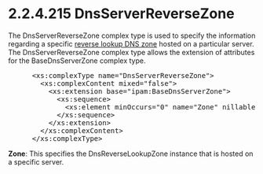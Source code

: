 <html dir="LTR" xmlns:mshelp="http://msdn.microsoft.com/mshelp" xmlns:ddue="http://ddue.schemas.microsoft.com/authoring/2003/5" xmlns:xlink="http://www.w3.org/1999/xlink" xmlns:tool="http://www.microsoft.com/tooltip">
 <body>
 <div id="header">
 <h1 class="heading">2.2.4.215 DnsServerReverseZone</h1>
 </div>
 <div id="mainSection">
 <div id="mainBody">
 <div id="allHistory" class="saveHistory"></div>
 <div id="sectionSection0" class="section" name="collapseableSection">
 

<p>The DnsServerReverseZone complex type is used to specify the
information regarding a specific <a href="21b4a631-8f28-420f-822f-c5f879d5046e.md#gt_b2e3f10e-2470-43f4-9287-cebf9b8dba89">reverse lookup DNS zone</a>
hosted on a particular server. The DnsServerReverseZone complex type allows the
extension of attributes for the BaseDnsServerZone complex type.</p>

<dl>
<dd>
<div><pre> &lt;xs:complexType name=&quot;DnsServerReverseZone&quot;&gt;
   &lt;xs:complexContent mixed=&quot;false&quot;&gt;
     &lt;xs:extension base=&quot;ipam:BaseDnsServerZone&quot;&gt;
       &lt;xs:sequence&gt;
         &lt;xs:element minOccurs=&quot;0&quot; name=&quot;Zone&quot; nillable=&quot;true&quot; type=&quot;ipam:DnsReverseLookupZone&quot; /&gt;
       &lt;/xs:sequence&gt;
     &lt;/xs:extension&gt;
   &lt;/xs:complexContent&gt;
 &lt;/xs:complexType&gt;
</pre></div>
</dd></dl>

<p><b>Zone</b>: This specifies the DnsReverseLookupZone
instance that is hosted on a specific server.</p>


 </div>
 </div>
 </div>
 </body>
</html>